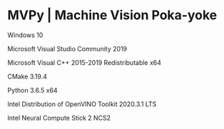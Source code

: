 # MVPy | Machine Vision Poka-yoke

Windows 10

Microsoft Visual Studio Community 2019

Microsoft Visual C++ 2015-2019 Redistributable x64

CMake 3.19.4

Python 3.6.5 x64

Intel Distribution of OpenVINO Toolkit 2020.3.1 LTS

Intel Neural Compute Stick 2 NCS2
